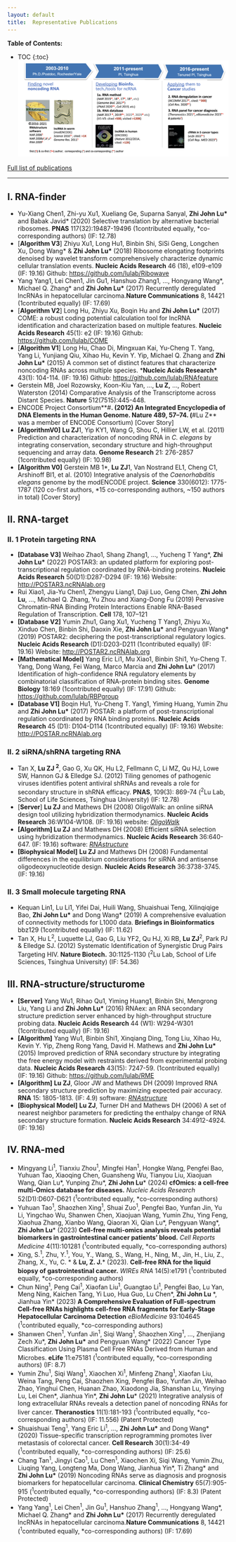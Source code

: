 ```yaml
---
layout: default
title:  Representative Publications
---
```


**Table of Contents:**

* TOC
{:toc}
![Bioinformatics Studies for noncoding RNA](./rna_study.webp)

[Full list of publications](./index.md)




---

## I. RNA-finder

- Yu-Xiang Chen1, Zhi-yu Xu1, Xueliang Ge, Suparna Sanyal, **Zhi John Lu\*** and Babak Javid* (2020) Selective translation by alternative bacterial ribosomes. **PNAS** 117(32):19487-19496 (1contributed equally, *co-corresponding authors) (IF: 12.78)
- \[**Algorithm V3**\] Zhiyu Xu1, Long Hu1, Binbin Shi, SiSi Geng, Longchen Xu, Dong Wang* & **Zhi John Lu\*** (2018) Ribosome elongating footprints denoised by wavelet transform comprehensively characterize dynamic cellular translation events. **Nucleic Acids Research** 46 (18), e109-e109 (IF: 19.16) Github: https://github.com/lulab/Ribowave
- Yang Yang1, Lei Chen1, Jin Gu1, Hanshuo Zhang1, …, Hongyang Wang*, Michael Q. Zhang* and **Zhi John Lu\*** (2017) Recurrently deregulated lncRNAs in hepatocellular carcinoma.**Nature Communications** 8, 14421 (1contributed equally) (IF: 17.69)
- \[**Algorithm V2**\]  Long Hu, Zhiyu Xu, Boqin Hu and **Zhi John Lu\*** (2017) COME: a robust coding potential calculation tool for lncRNA identification and characterization based on multiple features. **Nucleic Acids Research** 45(1): e2 (IF: 19.16) Github: https://github.com/lulab/COME
- \[**Algorithm V1**\]  Long Hu, Chao Di, Mingxuan Kai, Yu-Cheng T. Yang, Yang Li, Yunjiang Qiu, Xihao Hu, Kevin Y. Yip, Michael Q. Zhang and **Zhi John Lu\*** (2015) A common set of distinct features that characterize noncoding RNAs across multiple species. ***Nucleic Acids Research\*** 43(1): 104-114. (IF: 19.16) Github: https://github.com/lulab/RNAfeature
- Gerstein MB, Joel Rozowsky, Koon-Kiu Yan, …, **Lu Z,** …, Robert Waterston (2014) Comparative Analysis of the Transcriptome across Distant Species. **Nature** 512(7515):445-448.
- ENCODE Project Consortium**#**. (2012) An Integrated Encyclopedia of DNA Elements in the Human Genome. **Nature** 489, 57–74. (**#Lu Z** was a member of ENCODE Consortium) [Cover Story]
- **[AlgorithmV0]** **Lu ZJ**1, Yip KY1, Wang G, Shou C, Hillier LW, et al. (2011) Prediction and characterization of noncoding RNA in *C. elegans* by integrating conservation, secondary structure and high-throughput sequencing and array data. **Genome Research** 21: 276-2857 (1contributed equally) (IF: 10.98)
- **[Algorithm V0]** Gerstein MB 1*, **Lu ZJ**1, Van Nostrand EL1, Cheng C1, Arshinoff BI1, et al. (2010) Integrative analysis of the *Caenorhabditis elegans* genome by the modENCODE project. **Science** 330(6012): 1775-1787 (120 co-first authors, *15 co-corresponding authors, ~150 authors in total) [Cover Story]

 

## II. RNA-target

### II. 1 Protein targeting RNA

- **[Database V3]** Weihao Zhao1, Shang Zhang1, …, Yucheng T Yang*, **Zhi John Lu\*** (2022) POSTAR3: an updated platform for exploring post-transcriptional regulation coordinated by RNA-binding proteins. **Nucleic Acids Research** 50(D1):D287-D294 (IF: 19.16) Website: http://POSTAR3.ncRNAlab.org
- Rui Xiao1, Jia-Yu Chen1, Zhengyu Liang1, Daji Luo, Geng Chen, **Zhi John Lu**, …, Michael Q. Zhang, Yu Zhou and Xiang-Dong Fu (2019) Pervasive Chromatin-RNA Binding Protein Interactions Enable RNA-Based Regulation of Transcription. **Cell** 178, 107–121
- **[Database V2]** Yumin Zhu1, Gang Xu1, Yucheng T Yang1, Zhiyu Xu, Xinduo Chen, Binbin Shi, Daoxin Xie, **Zhi John Lu\*** and Pengyuan Wang* (2019) POSTAR2: deciphering the post-transcriptional regulatory logics. **Nucleic Acids Research** (D1):D203-D211 (1contributed equally) (IF: 19.16) Website: http://POSTAR2.ncRNAlab.org
- **[Mathematical Model]** Yang Eric Li1, Mu Xiao1, Binbin Shi1, Yu-Cheng T. Yang, Dong Wang, Fei Wang, Marco Marcia and **Zhi John Lu*** (2017) Identification of high-confidence RNA regulatory elements by combinatorial classification of RNA-protein binding sites. **Genome Biology** 18:169 (1contributed equally) (IF: 17.91) Github: https://github.com/lulab/RBPgroup
- **[Database V1]** Boqin Hu1, Yu-Cheng T. Yang1, Yiming Huang, Yumin Zhu and **Zhi John Lu\*** (2017) POSTAR: a platform of post-transcriptional regulation coordinated by RNA binding proteins. **Nucleic Acids Research** 45 (D1): D104-D114 (1contributed equally) (IF: 19.16) Website: http://POSTAR.ncRNAlab.org

### II. 2 siRNA/shRNA targeting RNA

- Tan X, **Lu ZJ <sup>2</sup>**, Gao G, Xu QK, Hu L2, Fellmann C, Li MZ, Qu HJ, Lowe SW, Hannon GJ & Elledge SJ. (2012) Tiling genomes of pathogenic viruses identifies potent antiviral shRNAs and reveals a role for secondary structure in shRNA efficacy. **PNAS**, 109(3): 869-74 (<sup>2</sup>Lu Lab, School of Life Sciences, Tsinghua University) (IF: 12.78)
- \[**Server**\] **Lu ZJ** and Mathews DH (2008)  OligoWalk: an online siRNA design tool utilizing hybridization thermodynamics.   **Nucleic Acids Research**  36:W104-W108. (IF: 19.16) website: [*OligoWalk*](https://rna.urmc.rochester.edu/cgi-bin/server_exe/oligowalk/oligowalk_form.cgi)
- **\[Algorithm\] Lu ZJ** and Mathews DH (2008) Efficient siRNA selection using hybridization thermodynamics. **Nucleic Acids Research** 36:640-647. (IF: 19.16) software: [*RNAstructure*](https://rna.urmc.rochester.edu/RNAstructure.html)
- **[Biophysical Model]** **Lu ZJ** and Mathews DH (2008) Fundamental differences in the equilibrium considerations for siRNA and antisense oligodeoxynucleotide design. **Nucleic Acids Research** 36:3738-3745. (IF: 19.16)

### II. 3 Small molecule targeting RNA

- Kequan Lin1, Lu Li1, Yifei Dai, Huili Wang, Shuaishuai Teng, Xilinqiqige Bao, **Zhi John Lu\*** and Dong Wang* (2019) A comprehensive evaluation of connectivity methods for L1000 data. **Briefings in Bioinformatics** bbz129 (1contributed equally) (IF: 11.62)
- Tan X, Hu L<sup>2</sup>, Luquette LJ, Gao G, Liu YF2, Qu HJ, Xi RB, **Lu ZJ**<sup>2</sup>, Park PJ & Elledge SJ. (2012) Systematic Identification of Synergistic Drug Pairs Targeting HIV. **Nature Biotech.** 30:1125-1130 (<sup>2</sup>Lu Lab, School of Life Sciences, Tsinghua University) (IF: 54.36)

 

## III. RNA-structure/structurome

- **[Server]** Yang Wu1, Rihao Qu1, Yiming Huang1, Binbin Shi, Mengrong Liu, Yang Li and **Zhi John Lu\*** (2016) RNAex: an RNA secondary structure prediction server enhanced by high-throughput structure probing data. **Nucleic Acids Research** 44 (W1): W294-W301 (1contributed equally) (IF: 19.16)
- **[Algorithm]** Yang Wu1, Binbin Shi1, Xinqiang Ding, Tong Liu, Xihao Hu, Kevin Y. Yip, Zheng Rong Yang, David H. Mathews and **Zhi John Lu\*** (2015) Improved prediction of RNA secondary structure by integrating the free energy model with restraints derived from experimental probing data. **Nucleic Acids Research** 43(15): 7247-59. (1contributed equally) (IF: 19.16) Github: https://github.com/lulab/RME
- **\[Algorithm\]** **Lu ZJ**, Gloor JW and Mathews DH (2009) Improved RNA secondary structure prediction by maximizing expected pair accuracy. **RNA** 15: 1805-1813. (IF: 4.9) software: [*RNAstructure*](https://rna.urmc.rochester.edu/RNAstructure.html)
- **[Biophysical Model]** **Lu ZJ**, Turner DH and Mathews DH (2006) A set of nearest neighbor parameters for predicting the enthalpy change of RNA secondary structure formation. **Nucleic Acids Research** 34:4912-4924. (IF: 19.16)



## IV. RNA-med

- Mingyang Li<sup>1</sup>, Tianxiu Zhou<sup>1</sup>, Mingfei Han<sup>1</sup>, Hongke Wang, Pengfei Bao, Yuhuan Tao, Xiaoqing Chen, Guansheng Wu, Tianyou Liu, Xiaojuan Wang, Qian Lu\*, Yunping Zhu\*, **Zhi John Lu**\* (2024) **cfOmics: a cell-free multi-Omics database for diseases.**  *Nucleic Acids Research* 52(D1):D607-D621 (<sup>1</sup>contributed equally, \*co-corresponding authors) 
- Yuhuan Tao<sup>1</sup>, Shaozhen Xing<sup>1</sup>, Shuai Zuo<sup>1</sup>, Pengfei Bao, Yunfan Jin, Yu Li, Yingchao Wu, Shanwen Chen, Xiaojuan Wang, Yumin Zhu, Ying Feng, Xiaohua Zhang, Xianbo Wang, Qiaoran Xi, Qian Lu\*, Pengyuan Wang\*, **Zhi John Lu**\*  (2023) **Cell-free multi-omics analysis reveals potential biomarkers in gastrointestinal cancer patients’ blood.** *Cell Reports Medicine* 4(11):101281 (<sup>1</sup>contributed equally, \*co-corresponding authors) 
- Xing, S.<sup>1</sup>, Zhu, Y.<sup>1</sup>, You, Y., Wang, S., Wang, H., Ning, M., Jin, H., Liu, Z., Zhang, X., Yu, C. \* & **Lu, Z. J.**\* (2023). **Cell-free RNA for the liquid biopsy of gastrointestinal cancer.** *WIREs RNA* 14(5):e1791 (<sup>1</sup>contributed equally, \*co-corresponding authors) 
- Chun Ning<sup>1</sup>, Peng Cai<sup>1</sup>, Xiaofan Liu<sup>1</sup>, Guangtao Li<sup>1</sup>, Pengfei Bao, Lu Yan, Meng Ning, Kaichen Tang, Yi Luo, Hua Guo, Lu Chen\*, **Zhi John Lu** \*, Jianhua Yin\* (2023) **A Comprehensive Evaluation of Full-spectrum Cell-free RNAs highlights cell-free RNA fragments for Early-Stage Hepatocellular Carcinoma Detection** *eBioMedicine* 93:104645 (<sup>1</sup>contributed equally, \*co-corresponding authors) 
- Shanwen Chen<sup>1</sup>, Yunfan Jin<sup>1</sup>, Siqi Wang<sup>1</sup>, Shaozhen Xing<sup>1</sup>, …, Zhenjiang Zech Xu\*, **Zhi John Lu\*** and Pengyuan Wang\* (2022) Cancer Type Classification Using Plasma Cell Free RNAs Derived from Human and Microbes. **eLife** 11:e75181 (<sup>1</sup>contributed equally, \*co-corresponding authors) (IF: 8.7)
- Yumin Zhu<sup>1</sup>, Siqi Wang<sup>1</sup>, Xiaochen Xi<sup>1</sup>, Minfeng Zhang<sup>1</sup>, Xiaofan Liu, Weina Tang, Peng Cai, Shaozhen Xing, Pengfei Bao, Yunfan Jin, Weihao Zhao, Yinghui Chen, Huanan Zhao, Xiaodong Jia, Shanshan Lu, Yinying Lu, Lei Chen\*, Jianhua Yin\*, **Zhi John Lu**\* (2021) Integrative analysis of long extracellular RNAs reveals a detection panel of noncoding RNAs for liver cancer. **Theranostics** 11(1):181-193 (<sup>1</sup>contributed equally, \*co-corresponding authors) (IF: 11.556) (Patent Protected)
- Shuaishuai Teng<sup>1</sup>, Yang Eric Li<sup>1</sup>, …, **Zhi John Lu\*** and Dong Wang\* (2020) Tissue-specific transcription reprogramming promotes liver metastasis of colorectal cancer. **Cell Research** 30(1):34-49 (<sup>1</sup>contributed equally, *co-corresponding authors) (IF: 25.6)
- Chang Tan<sup>1</sup>, Jingyi Cao<sup>1</sup>, Lu Chen<sup>1</sup>, Xiaochen Xi, Siqi Wang, Yumin Zhu, Liuqing Yang, Longteng Ma, Dong Wang, Jianhua Yin\*, Ti Zhang\* and **Zhi John Lu\*** (2019) Noncoding RNAs serve as diagnosis and prognosis biomarkers for hepatocellular carcinoma. **Clinical Chemistry** 65(7):905-915  (<sup>1</sup>contributed equally, \*co-corresponding authors) (IF: 8.3) (Patent Protected)
- Yang Yang<sup>1</sup>, Lei Chen<sup>1</sup>, Jin Gu<sup>1</sup>, Hanshuo Zhang<sup>1</sup>, …, Hongyang Wang\*, Michael Q. Zhang\* and **Zhi John Lu\*** (2017) Recurrently deregulated lncRNAs in hepatocellular carcinoma.**Nature Communications** 8, 14421 (<sup>1</sup>contributed equally, \*co-corresponding authors) (IF: 17.69)

